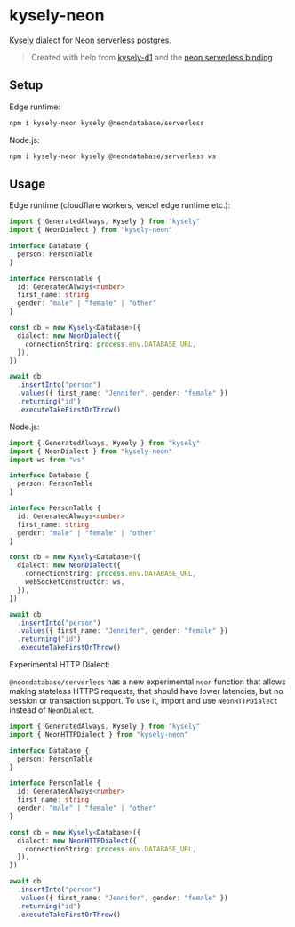 # kysely-neon

[Kysely](https://github.com/koskimas/kysely) dialect for [Neon](https://neon.tech/) serverless postgres.

> Created with help from [kysely-d1](https://github.com/aidenwallis/kysely-d1) and the [neon serverless binding](https://github.com/neondatabase/serverless)

## Setup

Edge runtime:

```bash
npm i kysely-neon kysely @neondatabase/serverless
```

Node.js:

```bash
npm i kysely-neon kysely @neondatabase/serverless ws
```

## Usage

Edge runtime (cloudflare workers, vercel edge runtime etc.):

```typescript
import { GeneratedAlways, Kysely } from "kysely"
import { NeonDialect } from "kysely-neon"

interface Database {
  person: PersonTable
}

interface PersonTable {
  id: GeneratedAlways<number>
  first_name: string
  gender: "male" | "female" | "other"
}

const db = new Kysely<Database>({
  dialect: new NeonDialect({
    connectionString: process.env.DATABASE_URL,
  }),
})

await db
  .insertInto("person")
  .values({ first_name: "Jennifer", gender: "female" })
  .returning("id")
  .executeTakeFirstOrThrow()
```

Node.js:

```typescript
import { GeneratedAlways, Kysely } from "kysely"
import { NeonDialect } from "kysely-neon"
import ws from "ws"

interface Database {
  person: PersonTable
}

interface PersonTable {
  id: GeneratedAlways<number>
  first_name: string
  gender: "male" | "female" | "other"
}

const db = new Kysely<Database>({
  dialect: new NeonDialect({
    connectionString: process.env.DATABASE_URL,
    webSocketConstructor: ws,
  }),
})

await db
  .insertInto("person")
  .values({ first_name: "Jennifer", gender: "female" })
  .returning("id")
  .executeTakeFirstOrThrow()
```

Experimental HTTP Dialect:

`@neondatabase/serverless` has a new experimental `neon` function that allows making stateless HTTPS requests, 
that should have lower latencies, but no session or transaction support. To use it, import and use `NeonHTTPDialect`
instead of `NeonDialect`.

```typescript
import { GeneratedAlways, Kysely } from "kysely"
import { NeonHTTPDialect } from "kysely-neon"

interface Database {
  person: PersonTable
}

interface PersonTable {
  id: GeneratedAlways<number>
  first_name: string
  gender: "male" | "female" | "other"
}

const db = new Kysely<Database>({
  dialect: new NeonHTTPDialect({
    connectionString: process.env.DATABASE_URL,
  }),
})

await db
  .insertInto("person")
  .values({ first_name: "Jennifer", gender: "female" })
  .returning("id")
  .executeTakeFirstOrThrow()
```

